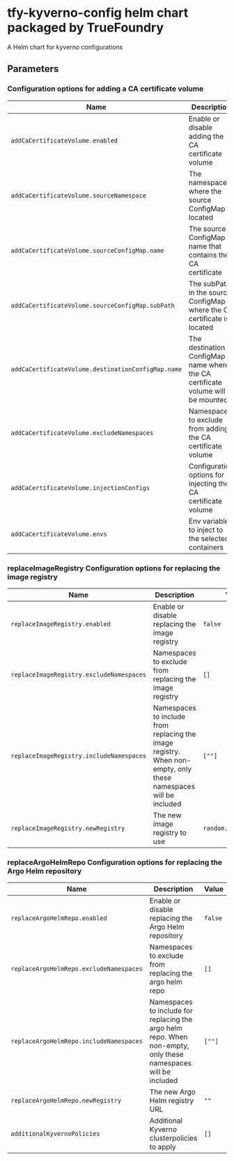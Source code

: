 # tfy-kyverno-config helm chart packaged by TrueFoundry
A Helm chart for kyverno configurations

## Parameters

### Configuration options for adding a CA certificate volume

| Name                                               | Description                                                                    | Value   |
| -------------------------------------------------- | ------------------------------------------------------------------------------ | ------- |
| `addCaCertificateVolume.enabled`                   | Enable or disable adding the CA certificate volume                             | `false` |
| `addCaCertificateVolume.sourceNamespace`           | The namespace where the source ConfigMap is located                            | `""`    |
| `addCaCertificateVolume.sourceConfigMap.name`      | The source ConfigMap name that contains the CA certificate                     | `""`    |
| `addCaCertificateVolume.sourceConfigMap.subPath`   | The subPath in the source ConfigMap where the CA certificate is located        | `""`    |
| `addCaCertificateVolume.destinationConfigMap.name` | The destination ConfigMap name where the CA certificate volume will be mounted | `""`    |
| `addCaCertificateVolume.excludeNamespaces`         | Namespaces to exclude from adding the CA certificate volume                    | `[]`    |
| `addCaCertificateVolume.injectionConfigs`          | Configuration options for injecting the CA certificate volume                  | `[]`    |
| `addCaCertificateVolume.envs`                      | Env variables to inject to the selected containers                             | `[]`    |

### replaceImageRegistry Configuration options for replacing the image registry

| Name                                     | Description                                                                                                     | Value                |
| ---------------------------------------- | --------------------------------------------------------------------------------------------------------------- | -------------------- |
| `replaceImageRegistry.enabled`           | Enable or disable replacing the image registry                                                                  | `false`              |
| `replaceImageRegistry.excludeNamespaces` | Namespaces to exclude from replacing the image registry                                                         | `[]`                 |
| `replaceImageRegistry.includeNamespaces` | Namespaces to include from replacing the image registry. When non-empty, only these namespaces will be included | `[""]`               |
| `replaceImageRegistry.newRegistry`       | The new image registry to use                                                                                   | `random.example.com` |

### replaceArgoHelmRepo Configuration options for replacing the Argo Helm repository

| Name                                    | Description                                                                                                    | Value   |
| --------------------------------------- | -------------------------------------------------------------------------------------------------------------- | ------- |
| `replaceArgoHelmRepo.enabled`           | Enable or disable replacing the Argo Helm repository                                                           | `false` |
| `replaceArgoHelmRepo.excludeNamespaces` | Namespaces to exclude from replacing the argo helm repo                                                        | `[]`    |
| `replaceArgoHelmRepo.includeNamespaces` | Namespaces to include for replacing the argo helm repo. When non-empty, only these namespaces will be included | `[""]`  |
| `replaceArgoHelmRepo.newRegistry`       | The new Argo Helm registry URL                                                                                 | `""`    |
| `additionalKyvernoPolicies`             | Additional Kyverno clusterpolicies to apply                                                                    | `[]`    |
